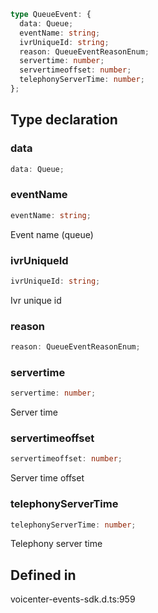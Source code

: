 ```ts
type QueueEvent: {
  data: Queue;
  eventName: string;
  ivrUniqueId: string;
  reason: QueueEventReasonEnum;
  servertime: number;
  servertimeoffset: number;
  telephonyServerTime: number;
};
```

## Type declaration

### data

```ts
data: Queue;
```

### eventName

```ts
eventName: string;
```

Event name (queue)

### ivrUniqueId

```ts
ivrUniqueId: string;
```

Ivr unique id

### reason

```ts
reason: QueueEventReasonEnum;
```

### servertime

```ts
servertime: number;
```

Server time

### servertimeoffset

```ts
servertimeoffset: number;
```

Server time offset

### telephonyServerTime

```ts
telephonyServerTime: number;
```

Telephony server time

## Defined in

voicenter-events-sdk.d.ts:959
